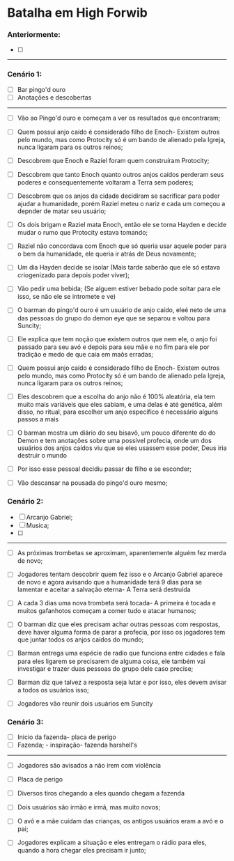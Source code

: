# Batalha em High Forwib

### Anteriormente:

- [ ] 


---

### Cenário 1:

- [ ] Bar pingo'd ouro
- [ ] Anotações e descobertas

---

- [ ] Vão ao Pingo'd ouro e começam a ver os resultados que encontraram; 
- [ ] Quem possui anjo caído é considerado filho de Enoch- Existem outros pelo mundo, mas como Protocity só é um bando de alienado pela Igreja, nunca ligaram para os outros reinos;
- [ ] Descobrem que Enoch e Raziel foram quem construíram Protocity;
- [ ] Descobrem que tanto Enoch quanto outros anjos caídos perderam seus poderes e consequentemente voltaram a Terra sem poderes;
- [ ] Descobrem que os anjos da cidade decidiram se sacrificar para poder ajudar a humanidade, porém Raziel meteu o nariz e cada um começou a depnder de matar seu usuário;
- [ ] Os dois brigam e Raziel mata Enoch, então ele se torna Hayden e decide mudar o rumo que Protocity estava tomando;
- [ ] Raziel não concordava com Enoch que só queria usar aquele poder para o bem da humanidade, ele queria ir atrás de Deus novamente;
- [ ] Um dia Hayden decide se isolar (Mais tarde saberão que ele só estava criogenizado para depois poder viver);

- [ ] Vão pedir uma bebida;
(Se alguem estiver bebado pode soltar para ele isso, se não ele se intromete e ve)

- [ ] O barman do pingo'd ouro é um usuário de anjo caído, eleé neto de uma das pessoas do grupo do demon eye que se separou e voltou para Suncity;
- [ ] Ele explica que tem noção que existem outros que nem ele, o anjo foi passado para seu avó e depois para seu mãe e no fim para ele por tradição e medo de que caia em maõs erradas;
- [ ] Quem possui anjo caído é considerado filho de Enoch- Existem outros pelo mundo, mas como Protocity só é um bando de alienado pela Igreja, nunca ligaram para os outros reinos;
- [ ] Eles descobrem que a escolha do anjo não é 100% aleatória, ela tem muito mais variáveis que eles sabiam, e uma delas é até genética, além disso, no ritual, para escolher um anjo específico é necessário alguns passos a mais

- [ ] O barman mostra um diário do seu bisavô, um pouco diferente do do Demon e tem anotações sobre uma possível profecia, onde um dos usuários dos anjos caídos viu que se eles usassem esse poder, Deus iria destruir o mundo
- [ ] Por isso esse pessoal decidiu passar de filho e se esconder;

- [ ] Vão descansar na pousada do pingo'd ouro mesmo;

### Cenário 2:

- [ ] Arcanjo Gabriel;
- [ ] Musica;
- [ ] 


---

- [ ] As próximas trombetas se aproximam, aparentemente alguém fez merda de novo;
- [ ] Jogadores tentam descobrir quem fez isso e o Arcanjo Gabriel aparece de novo e agora avisando que a humanidade terá 9 dias para se lamentar e aceitar a salvação eterna- A Terra será destruída
- [ ] A cada 3 dias uma nova trombeta será tocada- A primeira é tocada e muitos gafanhotos começam a comer tudo e atacar humanos;
- [ ] O barman diz que eles precisam achar outras pessoas com respostas, deve haver alguma forma de parar a profecia, por isso os jogadores tem que juntar todos os anjos caídos do mundo;
- [ ] Barman entrega uma espécie de radio que funciona entre cidades e fala para eles ligarem se precisarem de alguma coisa, ele também vai investigar e trazer duas pessoas do grupo dele caso precise;
- [ ] Barman diz que talvez a resposta seja lutar e por isso, eles devem avisar a todos os usuários isso;
- [ ] Jogadores vão reunir dois usuários em Suncity


### Cenário 3:

- [ ] Inicio da fazenda- placa de perigo
- [ ] Fazenda; - inspiração- fazenda harshell's

---

- [ ] Jogadores são avisados a não irem com violência
- [ ] Placa de perigo
- [ ] Diversos tiros chegando a eles quando chegam a fazenda
- [ ] Dois usuários são irmão e irmã, mas muito novos;
- [ ] O avô e a mãe cuidam das crianças, os antigos usuários eram a avó e o pai;
- [ ] Jogadores explicam a situação e eles entregam o rádio para eles, quando a hora chegar eles precisam ir junto;



